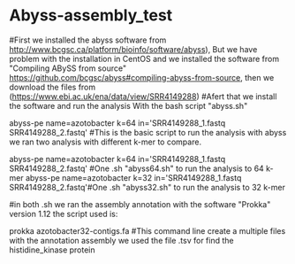 # Abyss-assembly_test
#First we installed the abyss software from http://www.bcgsc.ca/platform/bioinfo/software/abyss), But we have problem with the installation in CentOS and we installed the software from "Compiling ABySS from source" https://github.com/bcgsc/abyss#compiling-abyss-from-source, then we download the files from (https://www.ebi.ac.uk/ena/data/view/SRR4149288) 
#Afert that we install the software and run the analysis With the bash script "abyss.sh"


 abyss-pe name=azotobacter k=64 in='SRR4149288_1.fastq SRR4149288_2.fastq' #This is the basic script to run the analysis with abyss we ran two analysis with different k-mer to compare.  
 
 abyss-pe name=azotobacter k=64 in='SRR4149288_1.fastq SRR4149288_2.fastq' #One .sh "abyss64.sh" to run the analysis to 64 k-mer
 abyss-pe name=azotobacter k=32 in='SRR4149288_1.fastq SRR4149288_2.fastq'#One .sh  "abyss32.sh" to run the analysis to 32 k-mer  
 
 #in both .sh we ran the assembly annotation with the software "Prokka" version 1.12  the script used is: 
 
prokka azotobacter32-contigs.fa  #This command line create a multiple files with the annotation assembly we used the file .tsv for find the histidine_kinase protein
